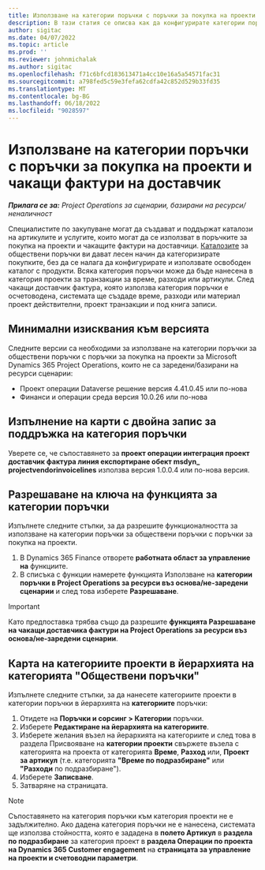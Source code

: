 ```yaml
---
title: Използване на категории поръчки с поръчки за покупка на проекти и чакащи фактури на доставчик
description: В тази статия се описва как да конфигурирате категории поръчки, които могат да се използват с поръчки за покупка на проекти и чакащи фактури за доставчици.
author: sigitac
ms.date: 04/07/2022
ms.topic: article
ms.prod: ''
ms.reviewer: johnmichalak
ms.author: sigitac
ms.openlocfilehash: f71c6bfcd183613471a4cc10e16a5a54571fac31
ms.sourcegitcommit: a798fed5c59e3fefa62cdfa42c852d529b33fd35
ms.translationtype: MT
ms.contentlocale: bg-BG
ms.lasthandoff: 06/18/2022
ms.locfileid: "9028597"
---
```

# <a name="use-procurement-categories-with-project-purchase-orders-and-pending-vendor-invoices"></a>Използване на категории поръчки с поръчки за покупка на проекти и чакащи фактури на доставчик

_**Прилага се за:** Project Operations за сценарии, базирани на ресурси/неналичност_

Специалистите по закупуване могат да създават и поддържат каталози на артикулите и услугите, които могат да се използват в поръчките за покупка на проекти и чакащите фактури на доставчици. [Каталозите](/dynamics365/supply-chain/procurement/procurement-catalogs) за обществени поръчки ви дават лесен начин да категоризирате покупките, без да се налага да конфигурирате и използвате освободен каталог с продукти. Всяка категория поръчки може да бъде нанесена в категория проекти за транзакции за време, разходи или артикули. След чакащи доставчик фактура, която използва категория поръчки е осчетоводена, системата ще създаде време, разходи или материал проект действителни, проект транзакции и под книга записи.

## <a name="minimum-version-requirements"></a>Минимални изисквания към версията

Следните версии са необходими за използване на категории поръчки за обществени поръчки с поръчки за покупка на проекти за Microsoft Dynamics 365 Project Operations, които не са заредени/базирани на ресурси сценарии:

- Проект операции Dataverse решение версия 4.41.0.45 или по-нова
- Финанси и операции среда версия 10.0.26 или по-нова

## <a name="run-dual-write-maps-for-procurement-category-support"></a>Изпълнение на карти с двойна запис за поддръжка на категория поръчки

Уверете се, че съпоставянето за **проект операции интеграция проект доставчик фактура линия експортиране обект msdyn\_ projectvendorinvoicelines** използва версия 1.0.0.4 или по-нова версия.

## <a name="enable-the-feature-key-for-procurement-categories"></a>Разрешаване на ключа на функцията за категории поръчки

Изпълнете следните стъпки, за да разрешите функционалността за използване на категории поръчки за обществени поръчки с поръчки за покупка на проекти.

1. В Dynamics 365 Finance отворете **работната област за управление на** функциите.
1. В списъка с функции намерете функцията Използване на **категории поръчки в Project Operations за ресурси въз основа/не-заредени сценарии** и след това изберете **Разрешаване**.

> [!IMPORTANT]
> Като предпоставка трябва също да разрешите **функцията Разрешаване на чакащи доставчика фактури на Project Operations за ресурси въз основа/не-заредени сценарии**.

## <a name="map-project-categories-in-the-procurement-category-hierarchy"></a>Карта на категориите проекти в йерархията на категорията "Обществени поръчки"

Изпълнете следните стъпки, за да нанесете категориите проекти в категории поръчки в йерархията на **категориите** поръчки:

1. Отидете на **Поръчки и сорсинг \> Категории** поръчки.
1. Изберете **Редактиране на йерархията на категориите**.
1. Изберете желания възел на йерархията на категориите и след това в раздела Присвояване на **категории проекти** свържете възела с категорията на проекта от категорията **Време**, **Разход** или, **Проект за артикул** (т.е. категорията **"Време по подразбиране"** или **"Разходи** по подразбиране").
1. Изберете **Записване**.
1. Затваряне на страницата.

> [!NOTE]
> Съпоставянето на категория поръчки към категория проекти не е задължително. Ако дадена категория поръчки не е нанесена, системата ще използва стойността, която е зададена в **полето Артикул** в **раздела по подразбиране** за категория проект в **раздела Операции по проекта на Dynamics 365 Customer engagement** на **страницата за управление на проекти и счетоводни параметри**.
